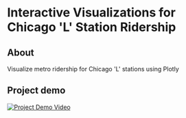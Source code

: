 # Interactive Visualizations for Chicago 'L' Station Ridership

## About
Visualize metro ridership for Chicago 'L' stations using Plotly

## Project demo
[![Project Demo Video](http://img.youtube.com/vi/o92jDlDewj4/0.jpg)](http://www.youtube.com/watch?v=o92jDlDewj4)
